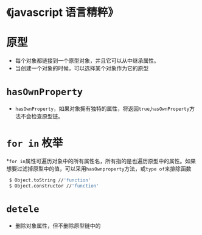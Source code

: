 # 《javascript 语言精粹》
#  原型
- 每个对象都链接到一个原型对象，并且它可以从中继承属性。
- 当创建一个对象的时候，可以选择某个对象作为它的原型

 # ```hasOwnProperty```
   * `hasOwnProperty`，如果对象拥有独特的属性，将返回```true```,`hasOwnProperty`方法不会检查原型链。
  
  # ```for in``` 枚举
*`for in`属性可遍历对象中的所有属性名，所有指的是也遍历原型中的属性。如果想要过滤掉原型中的值，可以采用`hasOwnproperty`方法，或`type of`来排除函数
   ```sh
    $ Object.toString //'function'
    $ Object.constructor //'function'
   ```
# ```detele```
  - 删除对象属性，但不删除原型链中的
 







